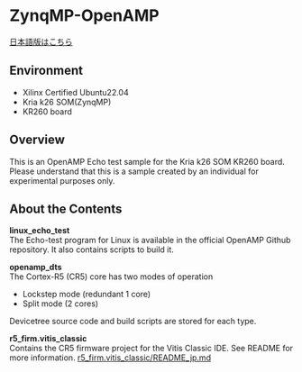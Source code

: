 # ZynqMP-OpenAMP

[日本語版はこちら]()

## Environment
* Xilinx Certified Ubuntu22.04
* Kria k26 SOM(ZynqMP)
* KR260 board

## Overview
This is an OpenAMP Echo test sample for the Kria k26 SOM KR260 board. Please understand that this is a sample created by an individual for experimental purposes only.
  
## About the Contents
**linux_echo_test**  
The Echo-test program for Linux is available in the official OpenAMP Github repository. It also contains scripts to build it.

**openamp_dts**  
The Cortex-R5 (CR5) core has two modes of operation
* Lockstep mode (redundant 1 core)
* Split mode (2 cores)

Devicetree source code and build scripts are stored for each type.

**r5_firm.vitis_classic**  
Contains the CR5 firmware project for the Vitis Classic IDE.
See README for more information.
[r5_firm.vitis_classic/README_jp.md]()

